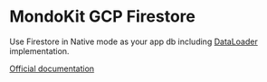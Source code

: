 # MondoKit GCP Firestore

Use Firestore in Native mode as your app db including [DataLoader](https://github.com/graphql/dataloader) implementation.

[Official documentation](https://mondokit.dev/packages/gcp-firestore.html)
